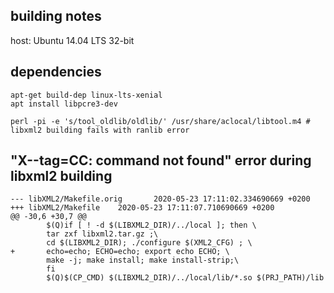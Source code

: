 ## building notes

host: Ubuntu 14.04 LTS 32-bit

## dependencies
```
apt-get build-dep linux-lts-xenial
apt install libpcre3-dev

perl -pi -e 's/tool_oldlib/oldlib/' /usr/share/aclocal/libtool.m4 # libxml2 building fails with ranlib error
```

## "X--tag=CC: command not found" error during libxml2 building

```
--- libXML2/Makefile.orig       2020-05-23 17:11:02.334690669 +0200
+++ libXML2/Makefile    2020-05-23 17:11:07.710690669 +0200
@@ -30,6 +30,7 @@
        $(Q)if [ ! -d $(LIBXML2_DIR)/../local ]; then \
        tar zxf libxml2.tar.gz ;\
        cd $(LIBXML2_DIR); ./configure $(XML2_CFG) ; \
+       echo=echo; ECHO=echo; export echo ECHO; \
        make -j; make install; make install-strip;\
        fi
        $(Q)$(CP_CMD) $(LIBXML2_DIR)/../local/lib/*.so $(PRJ_PATH)/lib
```
